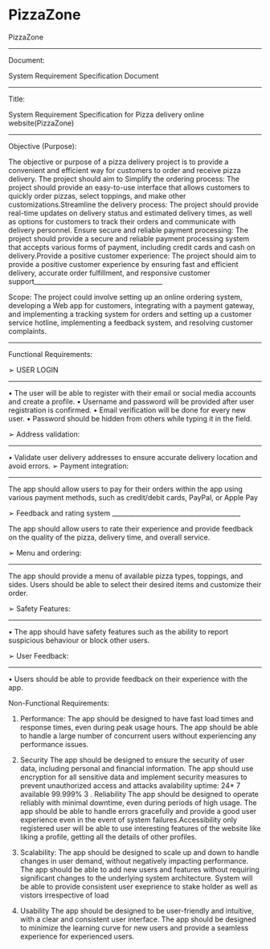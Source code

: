 # PizzaZone
PizzaZone
________________________________________
Document:

System Requirement Specification Document
________________________________________

Title:

System Requirement Specification for Pizza delivery online website(PizzaZone)
________________________________________

Objective (Purpose):

The objective or purpose of a pizza delivery project is to provide a convenient and efficient way for customers to order and receive pizza delivery. The project should aim to Simplify the ordering process: The project should provide an easy-to-use interface that allows customers to quickly order pizzas, select toppings, and make other customizations.Streamline the delivery process: The project should provide real-time updates on delivery status and estimated delivery times, as well as options for customers to track their orders and communicate with delivery personnel.
Ensure secure and reliable payment processing: The project should provide a secure and reliable payment processing system that accepts various forms of payment, including credit cards and cash on delivery.Provide a positive customer experience: The project should aim to provide a positive customer experience by ensuring fast and efficient delivery, accurate order fulfillment, and responsive customer support________________________________________

Scope:
The project could involve setting up an online ordering system, developing a Web app for customers, integrating with a payment gateway, and implementing a tracking system for orders and setting up a customer service hotline, implementing a feedback system, and resolving customer complaints.
________________________________________


Functional Requirements:

➢ USER LOGIN
________________________________________

•	The user will be able to  register with their email or social media accounts and create a profile.
•	Username and password will be provided after user registration is confirmed.
•	Email verification will be done for every new user.
•	Password should be hidden from others while typing it in the field.


➢ Address validation:
________________________________________

• Validate user delivery addresses to ensure accurate delivery location and avoid errors.
➢ Payment integration:
________________________________________
The app should allow users to pay for their orders within the app using various payment methods, such as credit/debit cards, PayPal, or Apple Pay

➢ Feedback and rating system ________________________________________

The app should allow users to rate their experience and provide feedback on the quality of the pizza, delivery time, and overall service.


➢ Menu and ordering:
________________________________________

The app should provide a menu of available pizza types, toppings, and sides. Users should be able to select their desired items and customize their order.




➢ Safety Features:
________________________________________

• The app should have safety features such as the ability to report suspicious behaviour or block other users.


➢ User Feedback:
________________________________________

• Users should be able to provide feedback on their experience with the app.


Non-Functional Requirements:
1.	Performance:
 The app should be designed to have fast load times and response times, even during peak usage hours. The app should be able to handle a large number of concurrent users without experiencing any performance issues.
2. Security
The app should be designed to ensure the security of user data, including personal and financial information. The app should use encryption for all sensitive data and implement security measures to prevent unauthorized access and attacks avalability
uptime: 24* 7 available 99.999%
3 . Reliability
 The app should be designed to operate reliably with minimal downtime, even during periods of high usage. The app should be able to handle errors gracefully and provide a good user experience even in the event of system failures.Accessibility only registered user will be able to use interesting features of the website like liking a profile, getting all the details of other profiles. 
4. Scalability:
 The app should be designed to scale up and down to handle changes in user demand, without negatively impacting performance. The app should be able to add new users and features without requiring significant changes to the underlying system architecture.
System will be able to provide consistent user exeprience to stake holder as well as vistors irrespective of load

5. Usability
The app should be designed to be user-friendly and intuitive, with a clear and consistent user interface. The app should be designed to minimize the learning curve for new users and provide a seamless experience for experienced users.


